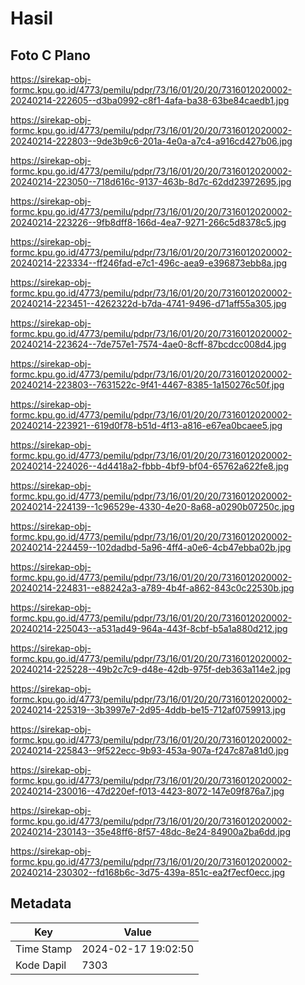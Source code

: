 # Hasil

## Foto C Plano

https://sirekap-obj-formc.kpu.go.id/4773/pemilu/pdpr/73/16/01/20/20/7316012020002-20240214-222605--d3ba0992-c8f1-4afa-ba38-63be84caedb1.jpg

https://sirekap-obj-formc.kpu.go.id/4773/pemilu/pdpr/73/16/01/20/20/7316012020002-20240214-222803--9de3b9c6-201a-4e0a-a7c4-a916cd427b06.jpg

https://sirekap-obj-formc.kpu.go.id/4773/pemilu/pdpr/73/16/01/20/20/7316012020002-20240214-223050--718d616c-9137-463b-8d7c-62dd23972695.jpg

https://sirekap-obj-formc.kpu.go.id/4773/pemilu/pdpr/73/16/01/20/20/7316012020002-20240214-223226--9fb8dff8-166d-4ea7-9271-266c5d8378c5.jpg

https://sirekap-obj-formc.kpu.go.id/4773/pemilu/pdpr/73/16/01/20/20/7316012020002-20240214-223334--ff246fad-e7c1-496c-aea9-e396873ebb8a.jpg

https://sirekap-obj-formc.kpu.go.id/4773/pemilu/pdpr/73/16/01/20/20/7316012020002-20240214-223451--4262322d-b7da-4741-9496-d71aff55a305.jpg

https://sirekap-obj-formc.kpu.go.id/4773/pemilu/pdpr/73/16/01/20/20/7316012020002-20240214-223624--7de757e1-7574-4ae0-8cff-87bcdcc008d4.jpg

https://sirekap-obj-formc.kpu.go.id/4773/pemilu/pdpr/73/16/01/20/20/7316012020002-20240214-223803--7631522c-9f41-4467-8385-1a150276c50f.jpg

https://sirekap-obj-formc.kpu.go.id/4773/pemilu/pdpr/73/16/01/20/20/7316012020002-20240214-223921--619d0f78-b51d-4f13-a816-e67ea0bcaee5.jpg

https://sirekap-obj-formc.kpu.go.id/4773/pemilu/pdpr/73/16/01/20/20/7316012020002-20240214-224026--4d4418a2-fbbb-4bf9-bf04-65762a622fe8.jpg

https://sirekap-obj-formc.kpu.go.id/4773/pemilu/pdpr/73/16/01/20/20/7316012020002-20240214-224139--1c96529e-4330-4e20-8a68-a0290b07250c.jpg

https://sirekap-obj-formc.kpu.go.id/4773/pemilu/pdpr/73/16/01/20/20/7316012020002-20240214-224459--102dadbd-5a96-4ff4-a0e6-4cb47ebba02b.jpg

https://sirekap-obj-formc.kpu.go.id/4773/pemilu/pdpr/73/16/01/20/20/7316012020002-20240214-224831--e88242a3-a789-4b4f-a862-843c0c22530b.jpg

https://sirekap-obj-formc.kpu.go.id/4773/pemilu/pdpr/73/16/01/20/20/7316012020002-20240214-225043--a531ad49-964a-443f-8cbf-b5a1a880d212.jpg

https://sirekap-obj-formc.kpu.go.id/4773/pemilu/pdpr/73/16/01/20/20/7316012020002-20240214-225228--49b2c7c9-d48e-42db-975f-deb363a114e2.jpg

https://sirekap-obj-formc.kpu.go.id/4773/pemilu/pdpr/73/16/01/20/20/7316012020002-20240214-225319--3b3997e7-2d95-4ddb-be15-712af0759913.jpg

https://sirekap-obj-formc.kpu.go.id/4773/pemilu/pdpr/73/16/01/20/20/7316012020002-20240214-225843--9f522ecc-9b93-453a-907a-f247c87a81d0.jpg

https://sirekap-obj-formc.kpu.go.id/4773/pemilu/pdpr/73/16/01/20/20/7316012020002-20240214-230016--47d220ef-f013-4423-8072-147e09f876a7.jpg

https://sirekap-obj-formc.kpu.go.id/4773/pemilu/pdpr/73/16/01/20/20/7316012020002-20240214-230143--35e48ff6-8f57-48dc-8e24-84900a2ba6dd.jpg

https://sirekap-obj-formc.kpu.go.id/4773/pemilu/pdpr/73/16/01/20/20/7316012020002-20240214-230302--fd168b6c-3d75-439a-851c-ea2f7ecf0ecc.jpg


## Metadata

| Key        | Value               |
| ---------- | ------------------- |
| Time Stamp | 2024-02-17 19:02:50 |
| Kode Dapil | 7303                |



